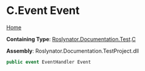 <a name="_top"></a>

# C\.Event Event

[Home](../../../../../README.md#_top)

**Containing Type**: [Roslynator.Documentation.Test](../../README.md#_top)\.[C](../README.md#_top)

**Assembly**: Roslynator\.Documentation\.TestProject\.dll

```csharp
public event EventHandler Event
```

